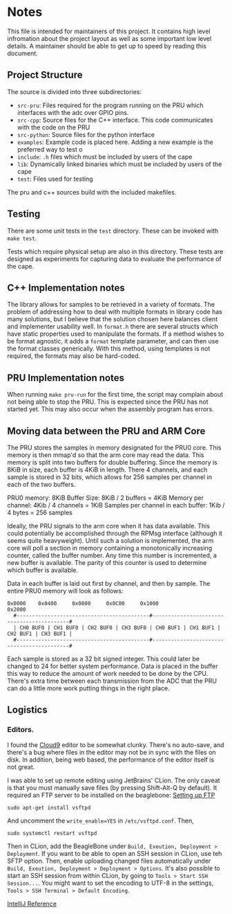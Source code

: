 # Notes
This file is intended for maintainers of this project. It contains high level 
infromation about the project layout as well as some important low level details.
A maintainer should be able to get up to speed by reading this document.

## Project Structure
The source is divided into three subdirectories:
- `src-pru`: Files required for the program running on the PRU which interfaces with the adc over GPIO pins.
- `src-cpp`: Source files for the C++ interface. This code communicates with the code on the PRU
- `src-python`: Source files for the python interface
- `examples`: Example code is placed here. Adding a new example is the preferred way to test o
- `include`: `.h` files which must be included by users of the cape
- `lib`: Dynamically linked binaries which must be included by users of the cape
- `test`: Files used for testing

The pru and c++ sources build with the included makefiles.

## Testing
There are some unit tests in the `test` directory. These can be invoked with `make test`.

Tests which require physical setup are also in this directory. These tests are designed as experiments
for capturing data to evaluate the performance of the cape. 

## C++ Implementation notes
The library allows for samples to be retrieved in a variety of formats. The problem of addressing how to 
deal with multiple formats in library code has many solutions, but I believe that the solution chosen
here balances client and implementer usability well. In `format.h` there are several structs which have
static properties used to manipulate the formats. If a method wishes to be format agnostic, it adds
a `format` template parameter, and can then use the format classes generically. With this method, using 
templates is not required, the formats may also be hard-coded.

## PRU Implementation notes
When running `make pru-run` for the first time, the script may complain about not being able to stop the
PRU. This is expected since the PRU has not started yet. This may also occur when the assembly program
has errors.

## Moving data between the PRU and ARM Core
The PRU stores the samples in memory designated for the PRU0 core. This memory is then mmap'd so that
the arm core may read the data. This memory is split into two buffers for double buffering. Since the
memory is 8KiB in size, each buffer is 4KiB in length. There 4 channels, and each sample is stored in 
32 bits, which allows for 256 samples per channel in each of the two buffers.

PRU0 memory: 8KiB
Buffer Size: 8KiB / 2 buffers = 4KiB
Memory per channel: 4Kib / 4 channels = 1KiB
Samples per channel in each buffer: 1Kib / 4 bytes = 256 samples

Ideally, the PRU signals to the arm core when it has data available. This could potentially be accomplished
through the RPMsg interface (although it seems quite heavyweight). Until such a solution is implemented, 
the arm core will poll a section in memory containing a monotonically increasing counter, called the 
buffer number. Any time this number is incremented, a new buffer is available. The parity of this 
counter is used to determine which buffer is available.

Data in each buffer is laid out first by channel, and then by sample. The entire PRU0 memory will look as follows:
```
0x0000    0x0400     0x0800     0x0C00     0x1000                                      0x2000
  #-------------------------------------------#-------------------------------------------#
  | CH0 BUF0 | CH1 BUF0 | CH2 BUF0 | CH3 BUF0 | CH0 BUF1 | CH1 BUF1 | CH2 BUF1 | CH3 BUF1 |
  #-------------------------------------------#-------------------------------------------#
```
Each sample is stored as a 32 bit signed integer. This could later be changed to 24 for better system performance.
Data is placed in the buffer this way to reduce the amount of work needed to be done by the CPU. There's extra
time between each transmission from the ADC that the PRU can do a little more work putting things in the right place.

## Logistics
### Editors.
I found the [Cloud9](http://beaglebone.local:3000/ide.html) editor to be somewhat clunky. There's no auto-save,
and there's a bug where files in the editor may not be in sync with the files on disk. In addition, being web
based, the performance of the editor itself is not great. 

I was able to set up remote editing using JetBrains' CLion. The only caveat is that you must manually save files
(by pressing Shift-Alt-Q by default). It required an FTP server to be installed on the beaglebone: 
[Setting up FTP](https://www.digitalocean.com/community/tutorials/how-to-set-up-vsftpd-for-a-user-s-directory-on-debian-9)
```
sudo apt-get install vsftpd
```
And uncomment the `write_enable=YES` in `/etc/vsftpd.conf`. Then,
```
sudo systemctl restart vsftpd
```

Then in CLion, add the BeagleBone under `Build, Exeution, Deployment > Deployment`. If you want to be able to open
an SSH session in CLion, use teh SFTP option. Then, enable uploading changed files automatically under
`Build, Exeution, Deployment > Deployment > Options`. It's also possible to start an SSH session from within 
CLion, by going to `Tools > Start SSH Session...`. You might want to set the encoding to UTF-8 in the settings,
 `Tools > SSH Terminal > Default Encoding`. 

[IntelliJ Reference](https://www.jetbrains.com/help/idea/uploading-and-downloading-files.html#automaticUploadOnUpdate)